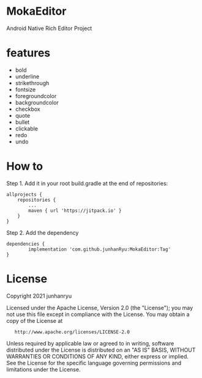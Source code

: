 # MokaEditor
Android Native Rich Editor Project

# features  
* bold  
* underline  
* strikethrough  
* fontsize  
* foregroundcolor  
* backgroundcolor  
* checkbox  
* quote  
* bullet  
* clickable  
* redo  
* undo  


# How to  

Step 1. Add it in your root build.gradle at the end of repositories:

	allprojects {
		repositories {
			...
			maven { url 'https://jitpack.io' }
		}
	}
Step 2. Add the dependency

	dependencies {
	        implementation 'com.github.junhanRyu:MokaEditor:Tag'
	}
  
  
# License
Copyright 2021 junhanryu

   Licensed under the Apache License, Version 2.0 (the "License");
   you may not use this file except in compliance with the License.
   You may obtain a copy of the License at

       http://www.apache.org/licenses/LICENSE-2.0

   Unless required by applicable law or agreed to in writing, software
   distributed under the License is distributed on an "AS IS" BASIS,
   WITHOUT WARRANTIES OR CONDITIONS OF ANY KIND, either express or implied.
   See the License for the specific language governing permissions and
   limitations under the License.
